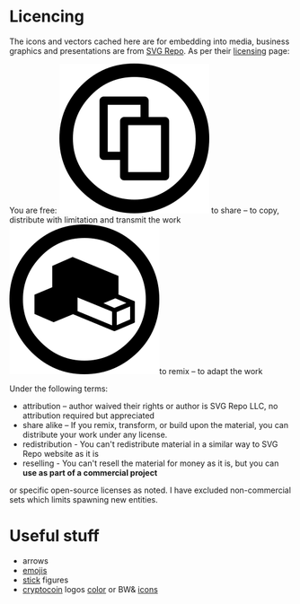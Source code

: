 # Licencing

The icons and vectors cached here are for embedding into media, business graphics and presentations are from <a href="https://www.svgrepo.com" target="_blank">SVG Repo</a>. As per their [licensing](https://www.svgrepo.com/page/licensing/) page:

You are free:
![](./creative-commons-share-svgrepo-com.png) to share – to copy, distribute with limitation and transmit the work
![](./creative-commons-remix-svgrepo-com.png)to remix – to adapt the work

Under the following terms:

- attribution – author waived their rights or author is SVG Repo LLC, no attribution required but appreciated
- share alike – If you remix, transform, or build upon the material, you can distribute your work under any license.
- redistribution - You can't redistribute material in a similar way to SVG Repo website as it is
- reselling - You can't resell the material for money as it is, but you can **use as part of a commercial project**

or specific open-source licenses as noted. I have excluded non-commercial sets which limits spawning new entities.

# Useful stuff

- arrows
- [emojis](https://www.svgrepo.com/collections/emoji/)
- [stick](https://www.svgrepo.com/collection/stick-figure-motion-vectors/) figures
- [cryptocoin](https://www.svgrepo.com/collection/cryptocurrency-vector-logos/) logos [color](https://www.svgrepo.com/collection/cryptocurrency-colored-icon-logos/) or BW& [icons](https://www.svgrepo.com/collection/cryptocurrency-icons/)
